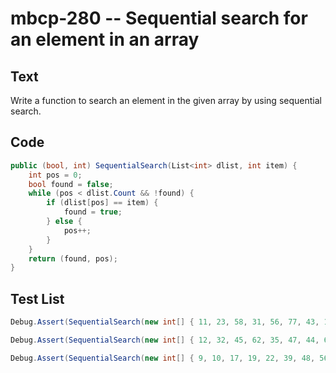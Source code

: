 # mbcp-280 -- Sequential search for an element in an array

## Text

Write a function to search an element in the given array by using sequential search.

## Code

```csharp
public (bool, int) SequentialSearch(List<int> dlist, int item) {
    int pos = 0;
    bool found = false;
    while (pos < dlist.Count && !found) {
        if (dlist[pos] == item) {
            found = true;
        } else {
            pos++;
        }
    }
    return (found, pos);
}
```

## Test List

```csharp
Debug.Assert(SequentialSearch(new int[] { 11, 23, 58, 31, 56, 77, 43, 12, 65, 19 }, 31).Equals((true, 3)));
```

```csharp
Debug.Assert(SequentialSearch(new int[] { 12, 32, 45, 62, 35, 47, 44, 61 }, 61).Equals((true, 7)));
```

```csharp
Debug.Assert(SequentialSearch(new int[] { 9, 10, 17, 19, 22, 39, 48, 56 }, 48).Equals((true, 6)));
```
